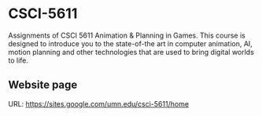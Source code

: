 # CSCI-5611
Assignments of CSCI 5611 Animation & Planning in Games. This course is designed to introduce you to the state-of-the art in computer animation, AI, motion planning and other technologies that are used to bring digital worlds to life. 
## Website page ##
URL: https://sites.google.com/umn.edu/csci-5611/home
